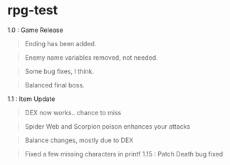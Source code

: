 # rpg-test 

1.0 : Game Release
>Ending has been added.

>Enemy name variables removed, not needed.

>Some bug fixes, I think.

>Balanced final boss.

1.1 : Item Update
>DEX now works.. chance to miss

>Spider Web and Scorpion poison enhances your attacks

>Balance changes, mostly due to DEX

>Fixed a few missing characters in printf
1.15 : Patch
> Death bug fixed
